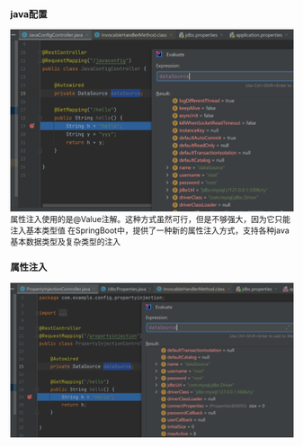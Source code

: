 
### java配置
![img.png](img.png)
属性注入使用的是@Value注解。这种方式虽然可行，但是不够强大，因为它只能注入基本类型值
在SpringBoot中，提供了一种新的属性注入方式，支持各种java基本数据类型及复杂类型的注入

### 属性注入
![img_1.png](img_1.png)
